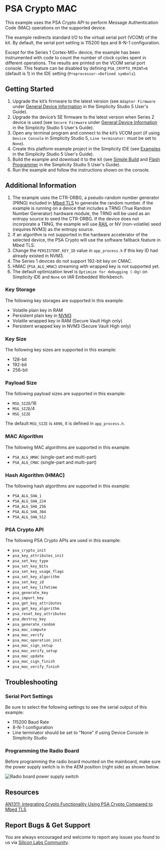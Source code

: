 # PSA Crypto MAC

This example uses the PSA Crypto API to perform Message Authentication Code (MAC) operations on the supported device.

The example redirects standard I/O to the virtual serial port (VCOM) of the kit. By default, the serial port setting is 115200 bps and 8-N-1 configuration.

Except for the Series 1 Cortex-M0+ device, the example has been instrumented with code to count the number of clock cycles spent in different operations. The results are printed on the VCOM serial port console. This feature can be disabled by defining `PSA_CRYPTO_PRINT=0` (default is 1) in the IDE setting (`Preprocessor->Defined symbols`).

## Getting Started

1. Upgrade the kit’s firmware to the latest version (see `Adapter Firmware` under [General Device Information](https://docs.silabs.com/simplicity-studio-5-users-guide/latest/ss-5-users-guide-about-the-launcher/welcome-and-device-tabs#general-device-information) in the Simplicity Studio 5 User's Guide).
2. Upgrade the device’s SE firmware to the latest version when Series 2 device is used (see `Secure Firmware` under [General Device Information](https://docs.silabs.com/simplicity-studio-5-users-guide/latest/ss-5-users-guide-about-the-launcher/welcome-and-device-tabs#general-device-information) in the Simplicity Studio 5 User's Guide).
3. Open any terminal program and connect to the kit’s VCOM port (if using `Device Console` in Simplicity Studio 5, `Line terminator:` must be set to `None`).
4. Create this platform example project in the Simplicity IDE (see [Examples](https://docs.silabs.com/simplicity-studio-5-users-guide/latest/ss-5-users-guide-getting-started/start-a-project#examples) in the Simplicity Studio 5 User's Guide).
5. Build the example and download it to the kit (see [Simple Build](https://docs.silabs.com/simplicity-studio-5-users-guide/latest/ss-5-users-guide-building-and-flashing/building#simple-build) and [Flash Programmer](https://docs.silabs.com/simplicity-studio-5-users-guide/latest/ss-5-users-guide-building-and-flashing/flashing#flash-programmer) in the Simplicity Studio 5 User's Guide).
6. Run the example and follow the instructions shown on the console.

## Additional Information

1. The example uses the CTR-DRBG, a pseudo-random number generator (PRNG) included in [Mbed TLS](https://docs.silabs.com/mbed-tls/latest/) to generate the random number. If the example is running on a device that includes a TRNG (True Random Number Generator) hardware module, the TRNG will be used as an entropy source to seed the CTR-DRBG. If the device does not incorporate a TRNG, the example will use [RAIL](https://docs.silabs.com/rail/latest/) or NV (non-volatile) seed (requires NVM3) as the entropy source.
2. If an algorithm is not supported in the hardware accelerator of the selected device, the PSA Crypto will use the software fallback feature in Mbed TLS.
3. Change the `PERSISTENT_KEY_ID` value in `app_process.h` if this key ID had already existed in NVM3.
4. The Series 1 devices do not support 192-bit key on CMAC.
5. HMAC (`PSA_ALG_HMAC`) streaming with wrapped key is not supported yet.
6. The default optimization level is `Optimize for debugging (-Og)` on Simplicity IDE and `None` on IAR Embedded Workbench.

### Key Storage

The following key storages are supported in this example:

* Volatile plain key in RAM
* Persistent plain key in [NVM3](https://docs.silabs.com/gecko-platform/3.1/driver/api/group-nvm3)
* Volatile wrapped key in RAM (Secure Vault High only)
* Persistent wrapped key in NVM3 (Secure Vault High only)

### Key Size

The following key sizes are supported in this example:

* 128-bit
* 192-bit
* 256-bit

### Payload Size

The following payload sizes are supported in this example:

* `MSG_SIZE`/16
* `MSG_SIZE`/4
* `MSG_SIZE`

The default `MSG_SIZE` is `4096`, it is defined in `app_process.h`.

### MAC Algorithm

The following MAC algorithms are supported in this example:

* `PSA_ALG_HMAC` (single-part and multi-part)
* `PSA_ALG_CMAC` (single-part and multi-part)

### Hash Algorithm (HMAC)

The following hash algorithms are supported in this example:

* `PSA_ALG_SHA_1`
* `PSA_ALG_SHA_224`
* `PSA_ALG_SHA_256`
* `PSA_ALG_SHA_384`
* `PSA_ALG_SHA_512`

### PSA Crypto API

The following PSA Crypto APIs are used in this example:

* `psa_crypto_init`
* `psa_key_attributes_init`
* `psa_set_key_type`
* `psa_set_key_bits`
* `psa_set_key_usage_flags`
* `psa_set_key_algorithm`
* `psa_set_key_id`
* `psa_set_key_lifetime`
* `psa_generate_key`
* `psa_import_key`
* `psa_get_key_attributes`
* `psa_get_key_algorithm`
* `psa_reset_key_attributes`
* `psa_destroy_key`
* `psa_generate_random`
* `psa_mac_compute`
* `psa_mac_verify`
* `psa_mac_operation_init`
* `psa_mac_sign_setup`
* `psa_mac_verify_setup`
* `psa_mac_update`
* `psa_mac_sign_finish`
* `psa_mac_verify_finish`

## Troubleshooting

### Serial Port Settings

Be sure to select the following settings to see the serial output of this example:

* 115200 Baud Rate 
* 8-N-1 configuration
* Line terminator should be set to "None" if using Device Console in Simplicity Studio

### Programming the Radio Board

Before programming the radio board mounted on the mainboard, make sure the power supply switch is in the AEM position (right side) as shown below.

![Radio board power supply switch](image/readme_img0.png)

## Resources

[AN1311: Integrating Crypto Functionality Using PSA Crypto Compared to Mbed TLS](https://www.silabs.com/documents/public/application-notes/an1311-mbedtls-psa-crypto-porting-guide.pdf)

## Report Bugs & Get Support

You are always encouraged and welcome to report any issues you found to us via [Silicon Labs Community](https://community.silabs.com/).